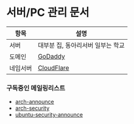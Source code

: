 서버/PC 관리 문서
========

항목     | 설명
---------|--------------------------------------------------
서버     | 대부분 집, 동아리서버 일부는 학교
도메인   | [GoDaddy]
네임서버 | [CloudFlare]

### 구독중인 메일링리스트
- [arch-announce](https://lists.archlinux.org/listinfo/arch-announce)
- [arch-security](https://lists.archlinux.org/listinfo/arch-security)
- [ubuntu-security-announce](https://lists.ubuntu.com/mailman/listinfo/ubuntu-security-announce)

[GoDaddy]: https://kr.godaddy.com/
[CloudFlare]: https://www.cloudflare.com/
